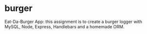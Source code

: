 # burger
Eat-Da-Burger App: this assignment is to create a burger logger with MySQL, Node, Express, Handlebars and a homemade ORM. 
